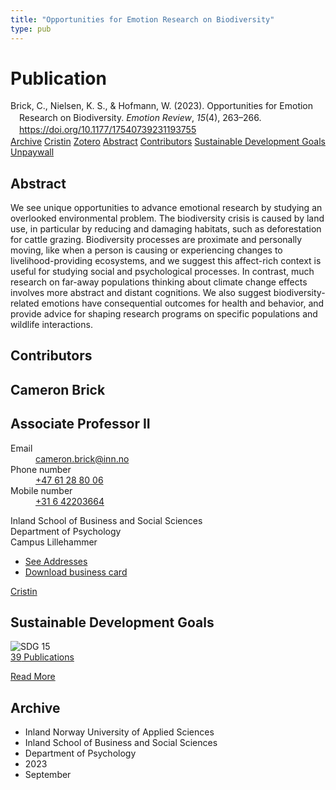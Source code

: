 ```yaml
---
title: "Opportunities for Emotion Research on Biodiversity"
type: pub
---
```

<h1>Publication</h1>
<article id="csl-bib-container-GYNZY5XK" class="csl-bib-container">
  <div class="csl-bib-body" style="line-height: 1.35; padding-left: 1em; text-indent:-1em;">
  <div class="csl-entry">Brick, C., Nielsen, K. S., &amp; Hofmann, W. (2023). Opportunities for Emotion Research on Biodiversity. <i>Emotion Review</i>, <i>15</i>(4), 263&#x2013;266. <a href="https://doi.org/10.1177/17540739231193755">https://doi.org/10.1177/17540739231193755</a></div>
</div>
  <div class="csl-bib-buttons">
    <a href="#taxonomy-article-GYNZY5XK" class="csl-bib-button">Archive</a>
    <a href="https://app.cristin.no/results/show.jsf?id=2176358" alt="Cristin URL" class="csl-bib-button">Cristin</a>
    <a href="http://zotero.org/groups/5022929/items/GYNZY5XK" alt="Zotero URL" class="csl-bib-button">Zotero</a>
    <a href="#abstract-article-GYNZY5XK" class="csl-bib-button">Abstract</a>
    <a href="#contributors-article-GYNZY5XK" class="csl-bib-button">Contributors</a>
    <a href="#sdg-article-GYNZY5XK" class="csl-bib-button">Sustainable Development Goals</a>
    <a href="https://journals.sagepub.com/doi/pdf/10.1177/17540739231193755" class="csl-bib-button">Unpaywall</a>
  </div>
  <div id="csl-bib-meta-container-GYNZY5XK"></div>
</article>
<div id="csl-bib-meta-GYNZY5XK" class="csl-bib-meta">
  <article id="abstract-article-GYNZY5XK" class="abstract-article">
    <h1>Abstract</h1>
    We see unique opportunities to advance emotional research by studying an overlooked environmental problem. The biodiversity crisis is caused by land use, in particular by reducing and damaging habitats, such as deforestation for cattle grazing. Biodiversity processes are proximate and personally moving, like when a person is causing or experiencing changes to livelihood-providing ecosystems, and we suggest this affect-rich context is useful for studying social and psychological processes. In contrast, much research on far-away populations thinking about climate change effects involves more abstract and distant cognitions. We also suggest biodiversity-related emotions have consequential outcomes for health and behavior, and provide advice for shaping research programs on specific populations and wildlife interactions.
  </article>
  <article id="contributors-article-GYNZY5XK" class="contributors-article">
    <h1>Contributors</h1>
    <div class="personas">
<div class="vrtx-hinn-person-card">
<div class="photo">
<i class="lar la-user-circle missing-person"></i>
</div>
<div class="info">
<hgroup><h1>Cameron Brick</h1>
<h2>Associate Professor II</h2>
</hgroup><dl>
<dt>Email</dt>
<dd>
<a href="mailto:cameron.brick@inn.no">cameron.brick@inn.no</a>
</dd>
<dt>Phone number</dt>
<dd><a href="tel:+4761288006">
+47 61 28 80 06
</a></dd>
<dt>Mobile number</dt>
<dd><a href="tel:+31642203664">
+31 6 42203664
</a></dd>
</dl>
<p>
Inland School of Business and Social Sciences<br>
Department of Psychology<br>
Campus Lillehammer
</p>
<ul class="vrtx-hinn-links">
<li><a href="https://www.inn.no/english/find-an-employee/cameron-brick.html#vrtx-hinn-addresses">See Addresses</a></li>
<li><a href="https://www.inn.no/english/find-an-employee/cameron-brick.html?vrtx=vcf">Download business card</a></li>
</ul>
</div>
</div>
<a href="https://app.cristin.no/persons/show.jsf?id=1630247" alt="Cristin URL" class="personas-cristin">Cristin</a>
</div>
  </article>
  <article id="sdg-article-GYNZY5XK" class="sdg-article">
    <h1>Sustainable Development Goals</h1>
    <div class="sdg-container"><div id="sdg15" class="sdg">
<img src="{{< params subfolder >}}images/sdg/sdg15_en.png" class="image" alt="SDG 15">
<div class="sdg-overlay">
<a href="{{< params subfolder >}}en/archive/?sdg=15#archive" class="sdg-publication-count"><span>39</span> Publications</a>
<p><a href="https://sdgs.un.org/goals/goal15" class="sdg-read-more">Read More</a></p>
</div>
</div></div>
  </article>
  <article id="taxonomy-article-GYNZY5XK" class="taxonomy-article">
    <h1>Archive</h1>
    <ul>
      <li>Inland Norway University of Applied Sciences</li>
      <li>Inland School of Business and Social Sciences</li>
      <li>Department of Psychology</li>
      <li>2023</li>
      <li>September</li>
    </ul>
  </article>
</div>
